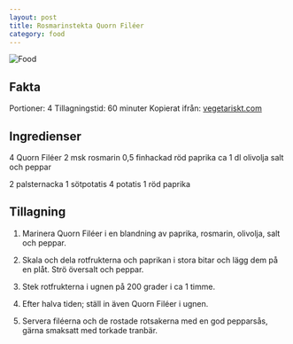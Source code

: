 ```yaml
---
layout: post
title: Rosmarinstekta Quorn Filéer
category: food
---
```


![Food](http://www.vegetariskt.com/sendbinary_visabild.asp?path=recept_bilder/big_2201.jpg&width=300)

Fakta
-----
Portioner: 4
Tillagningstid: 60 minuter
Kopierat ifrån: [vegetariskt.com](http://www.vegetariskt.com/visarecept.asp?ReceptID=2201)

Ingredienser
------------
4 Quorn Filéer
2 msk rosmarin
0,5 finhackad röd paprika
ca 1 dl olivolja
salt och peppar

2 palsternacka
1 sötpotatis
4 potatis
1 röd paprika

Tillagning
----------
1. Marinera Quorn Filéer i en blandning av paprika, rosmarin, olivolja, salt och peppar.

2. Skala och dela rotfrukterna och paprikan i stora bitar och lägg dem på en plåt. Strö översalt och peppar.

3. Stek rotfrukterna i ugnen på 200 grader i ca 1 timme.

4. Efter halva tiden; ställ in även Quorn Filéer i ugnen.

5. Servera filéerna och de rostade rotsakerna med en god pepparsås, gärna smaksatt med torkade tranbär.
